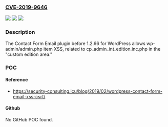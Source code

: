 ### [CVE-2019-9646](https://cve.mitre.org/cgi-bin/cvename.cgi?name=CVE-2019-9646)
![](https://img.shields.io/static/v1?label=Product&message=n%2Fa&color=blue)
![](https://img.shields.io/static/v1?label=Version&message=n%2Fa&color=blue)
![](https://img.shields.io/static/v1?label=Vulnerability&message=n%2Fa&color=brighgreen)

### Description

The Contact Form Email plugin before 1.2.66 for WordPress allows wp-admin/admin.php item XSS, related to cp_admin_int_edition.inc.php in the "custom edition area."

### POC

#### Reference
- https://security-consulting.icu/blog/2019/02/wordpress-contact-form-email-xss-csrf/

#### Github
No GitHub POC found.

